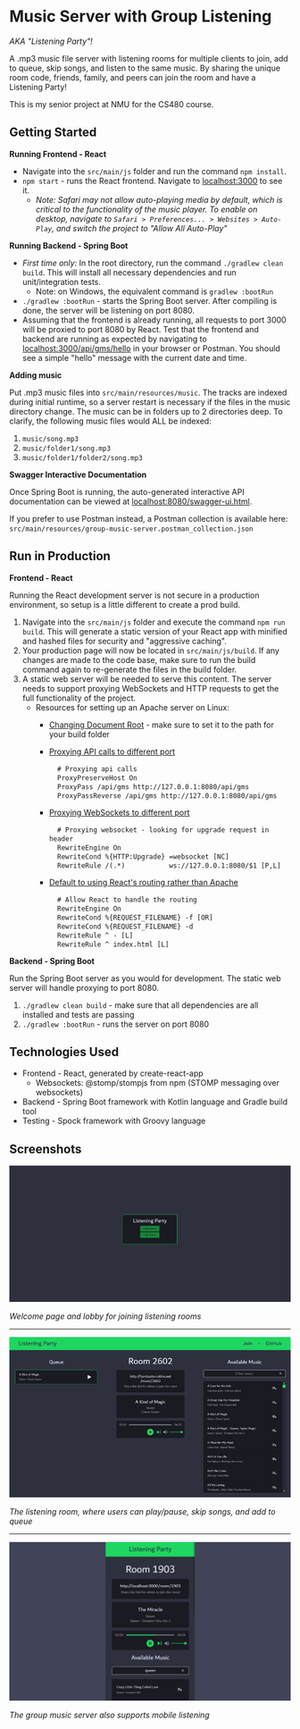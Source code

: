 # Music Server with Group Listening

_AKA "Listening Party"!_

A .mp3 music file server with listening rooms for multiple clients to join, add to queue, skip songs, and listen to the same music. By sharing the unique room code, friends, family, and peers can join the room and have a Listening Party!

This is my senior project at NMU for the CS480 course.

## Getting Started

**Running Frontend - React**

* Navigate into the `src/main/js` folder and run the command `npm install`.
* `npm start` - runs the React frontend. Navigate to [localhost:3000](http://localhost:3000) to see it.
    * _Note: Safari may not allow auto-playing media by default, which is critical to the functionality of the music player. To enable on desktop, navigate to `Safari > Preferences... > Websites > Auto-Play`, and switch the project to "Allow All Auto-Play"_

**Running Backend - Spring Boot**

* _First time only:_ In the root directory, run the command `./gradlew clean build`. This will install all necessary dependencies and run unit/integration tests.
  * Note: on Windows, the equivalent command is `gradlew :bootRun`
* `./gradlew :bootRun` - starts the Spring Boot server. After compiling is done, the server will be listening on port 8080.
* Assuming that the frontend is already running, all requests to port 3000 will be proxied to port 8080 by React. Test that the frontend and backend are running as expected by navigating to [localhost:3000/api/gms/hello](http://localhost:8080/api/gms/hello) in your browser or Postman. You should see a simple "hello" message with the current date and time.

**Adding music**

Put .mp3 music files into `src/main/resources/music`. The tracks are indexed during initial runtime, so a server restart is necessary if the files in the music directory change. The music can be in folders up to 2 directories deep. To clarify, the following music files would ALL be indexed:

1. `music/song.mp3`
2. `music/folder1/song.mp3`
3. `music/folder1/folder2/song.mp3`

**Swagger Interactive Documentation**

Once Spring Boot is running, the auto-generated interactive API documentation can be viewed at [localhost:8080/swagger-ui.html](http://localhost:8080/swagger-ui.html).

If you prefer to use Postman instead, a Postman collection is available here: `src/main/resources/group-music-server.postman_collection.json`

## Run in Production

**Frontend - React**

Running the React development server is not secure in a production environment, so setup is a little different to create a prod build.

1. Navigate into the `src/main/js` folder and execute the command `npm run build`. This will generate a static version of your React app with minified and hashed files for security and "aggressive caching".
2. Your production page will now be located in `src/main/js/build`. If any changes are made to the code base, make sure to run the build command again to re-generate the files in the build folder.
3. A static web server will be needed to serve this content. The server needs to support proxying WebSockets and HTTP requests to get the full functionality of the project. 
    * Resources for setting up an Apache server on Linux:
        * [Changing Document Root](https://askubuntu.com/questions/337874/change-apache-document-root-folder-to-secondary-hard-drive) - make sure to set it to the path for your build folder
        * [Proxying API calls to different port](https://www.digitalocean.com/community/tutorials/how-to-use-apache-as-a-reverse-proxy-with-mod_proxy-on-ubuntu-16-04)
            
                # Proxying api calls
                ProxyPreserveHost On
                ProxyPass /api/gms http://127.0.0.1:8080/api/gms
                ProxyPassReverse /api/gms http://127.0.0.1:8080/api/gms
        
        * [Proxying WebSockets to different port](https://stackoverflow.com/questions/27526281/websockets-and-apache-proxy-how-to-configure-mod-proxy-wstunnel)

                # Proxying websocket - looking for upgrade request in header
                RewriteEngine On
                RewriteCond %{HTTP:Upgrade} =websocket [NC]
                RewriteRule /(.*)           ws://127.0.0.1:8080/$1 [P,L]

        * [Default to using React's routing rather than Apache](https://stackoverflow.com/questions/44038456/how-to-setup-apache-server-for-react-route)

                # Allow React to handle the routing
                RewriteEngine On
                RewriteCond %{REQUEST_FILENAME} -f [OR]
                RewriteCond %{REQUEST_FILENAME} -d
                RewriteRule ^ - [L]
                RewriteRule ^ index.html [L]

**Backend - Spring Boot**

Run the Spring Boot server as you would for development. The static web server will handle proxying to port 8080.

1. `./gradlew clean build` - make sure that all dependencies are all installed and tests are passing
2.  `./gradlew :bootRun` - runs the server on port 8080

## Technologies Used

* Frontend - React, generated by create-react-app
    * Websockets: @stomp/stompjs from npm (STOMP messaging over websockets)
* Backend - Spring Boot framework with Kotlin language and Gradle build tool
* Testing - Spock framework with Groovy language

## Screenshots

![Lobby Screenshot](https://github.com/ben-basten/group-music-server/blob/develop/src/main/resources/screenshots/lobby.PNG?raw=true)

_Welcome page and lobby for joining listening rooms_

---

![Listening Room UI Screenshot](https://github.com/ben-basten/group-music-server/blob/develop/src/main/resources/screenshots/room-ui.png?raw=true)

_The listening room, where users can play/pause, skip songs, and add to queue_

---

![Mobile UI Screenshot](https://github.com/ben-basten/group-music-server/blob/develop/src/main/resources/screenshots/mobile.png?raw=true)

_The group music server also supports mobile listening_
